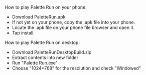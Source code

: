 How to play Palette Run on your phone:

- Download PaletteRun.apk
- If not yet on your phone, copy the .apk file into your phone.
- Locate the .apk file on your phone file browser and open it.
- Tap install.

How to play Palette Run on desktop:

- Download PaletteRunDesktopBuild.zip
- Extract contents into new folder
- Run "Palette Run.exe"
- Choose "1024*768" for the resolution and check "Windowed"